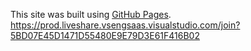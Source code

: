 This site was built using [GitHub Pages](https://web15dev.github.io/).
https://prod.liveshare.vsengsaas.visualstudio.com/join?5BD07E45D1471D55480E9E79D3E61F416B02
